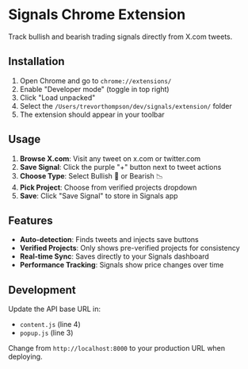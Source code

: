 # Signals Chrome Extension

Track bullish and bearish trading signals directly from X.com tweets.

## Installation

1. Open Chrome and go to `chrome://extensions/`
2. Enable "Developer mode" (toggle in top right)
3. Click "Load unpacked"
4. Select the `/Users/trevorthompson/dev/signals/extension/` folder
5. The extension should appear in your toolbar

## Usage

1. **Browse X.com**: Visit any tweet on x.com or twitter.com
2. **Save Signal**: Click the purple "+" button next to tweet actions
3. **Choose Type**: Select Bullish 🚀 or Bearish 📉
4. **Pick Project**: Choose from verified projects dropdown
5. **Save**: Click "Save Signal" to store in Signals app

## Features

- **Auto-detection**: Finds tweets and injects save buttons
- **Verified Projects**: Only shows pre-verified projects for consistency
- **Real-time Sync**: Saves directly to your Signals dashboard
- **Performance Tracking**: Signals show price changes over time

## Development

Update the API base URL in:
- `content.js` (line 4)
- `popup.js` (line 3)

Change from `http://localhost:8000` to your production URL when deploying.



